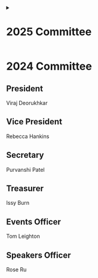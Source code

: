 
<details>
  <summary><h1>2025 Committee</h1></summary>  
  
  ## President    
  
  Tom Leighton    
    
  ## Treasurer    
  
  Izak Dingley     
  
  ## Events Officer    
  
  Alex Bulloso    
   
  ## Speakers Officer 
  
  Naomi Gorringe  
</details>

# 2024 Committee  

## President  
  Viraj Deorukhkar  
  
## Vice President  
  Rebecca Hankins  
  
## Secretary  
  Purvanshi Patel  
  
## Treasurer  
  Issy Burn  
  
## Events Officer  
  Tom Leighton  
  
## Speakers Officer  
  Rose Ru  



